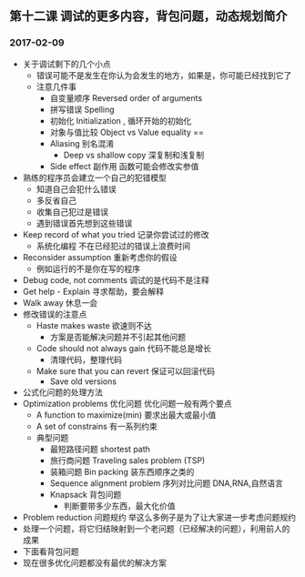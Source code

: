 ## 第十二课 调试的更多内容，背包问题，动态规划简介
### 2017-02-09

* 关于调试剩下的几个小点
    * 错误可能不是发生在你认为会发生的地方，如果是，你可能已经找到它了
    * 注意几件事
        * 自变量顺序 Reversed order of arguments  
        * 拼写错误 Spelling
        * 初始化 Initialization , 循环开始的初始化
        * 对象与值比较 Object vs Value equality ==
        * Aliasing 别名混淆 
            * Deep vs shallow copy 深复制和浅复制
        * Side effect 副作用 函数可能会修改实参值
* 熟练的程序员会建立一个自己的犯错模型
    * 知道自己会犯什么错误
    * 多反省自己
    * 收集自己犯过是错误
    * 遇到错误首先想到这些错误
* Keep record of what you tried 记录你尝试过的修改 
    * 系统化编程 不在已经犯过的错误上浪费时间
* Reconsider assumption 重新考虑你的假设 
    * 例如运行的不是你在写的程序
* Debug code, not comments 调试的是代码不是注释
* Get help - Explain 寻求帮助，要会解释
* Walk away 休息一会
* 修改错误的注意点
    * Haste makes waste 欲速则不达
        * 方案是否能解决问题并不引起其他问题
    * Code should not always gain 代码不能总是增长
        * 清理代码，整理代码
    * Make sure that you can revert 保证可以回滚代码
        * Save old versions
* 公式化问题的处理方法
* Optimization problems 优化问题 优化问题一般有两个要点
    * A function to maximize(min) 要求出最大或最小值
    * A set of constrains 有一系列约束
    * 典型问题 
        * 最短路径问题 shortest path
        * 旅行商问题 Traveling sales problem (TSP)
        * 装箱问题 Bin packing 装东西顺序之类的
        * Sequence alignment problem 序列对比问题 DNA,RNA,自然语言
        * Knapsack 背包问题
            * 判断要带多少东西，最大化价值
* Problem reduction 问题规约 举这么多例子是为了让大家进一步考虑问题规约
* 处理一个问题，将它归结映射到一个老问题（已经解决的问题），利用前人的成果
* 下面看背包问题
* 现在很多优化问题都没有最优的解决方案
